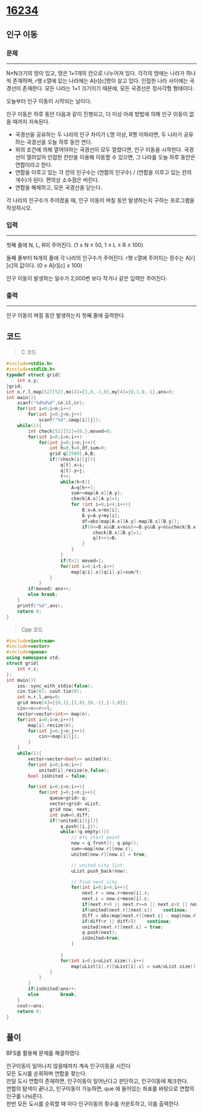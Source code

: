 # [16234](https://www.acmicpc.net/problem/16234)

## 인구 이동

### 문제

---

N×N크기의 땅이 있고, 땅은 1×1개의 칸으로 나누어져 있다. 각각의 땅에는 나라가 하나씩 존재하며, r행 c열에 있는 나라에는 A\[r][c]명이 살고 있다. 인접한 나라 사이에는 국경선이 존재한다. 모든 나라는 1×1 크기이기 때문에, 모든 국경선은 정사각형 형태이다.

오늘부터 인구 이동이 시작되는 날이다.

인구 이동은 하루 동안 다음과 같이 진행되고, 더 이상 아래 방법에 의해 인구 이동이 없을 때까지 지속된다.

- 국경선을 공유하는 두 나라의 인구 차이가 L명 이상, R명 이하라면, 두 나라가 공유하는 국경선을 오늘 하루 동안 연다.
- 위의 조건에 의해 열어야하는 국경선이 모두 열렸다면, 인구 이동을 시작한다.
국경선이 열려있어 인접한 칸만을 이용해 이동할 수 있으면, 그 나라를 오늘 하루 동안은 연합이라고 한다.
- 연합을 이루고 있는 각 칸의 인구수는 (연합의 인구수) / (연합을 이루고 있는 칸의 개수)가 된다. 편의상 소수점은 버린다.
- 연합을 해체하고, 모든 국경선을 닫는다.

각 나라의 인구수가 주어졌을 때, 인구 이동이 며칠 동안 발생하는지 구하는 프로그램을 작성하시오.

### 입력

---

첫째 줄에 N, L, R이 주어진다. (1 ≤ N ≤ 50, 1 ≤ L ≤ R ≤ 100)

둘째 줄부터 N개의 줄에 각 나라의 인구수가 주어진다. r행 c열에 주어지는 정수는 A\[r][c]의 값이다. (0 ≤ A\[r][c] ≤ 100)

인구 이동이 발생하는 일수가 2,000번 보다 작거나 같은 입력만 주어진다.

### 출력

---

인구 이동이 며칠 동안 발생하는지 첫째 줄에 출력한다.

## 코드

> C 코드

```c
#include<stdio.h>
#include<stdlib.h>
typedef struct grid{
    int x,y;
}grid;
int n,r,l,map[52][52],mx[4]={1,0,-1,0},my[4]={0,1,0,-1},ans=0;
int main(){
    scanf("%d%d%d",&n,&l,&r);
    for(int i=0;i<n;i++)
        for(int j=0;j<n;j++)
            scanf("%d",&map[i][j]);
    while(1){
        int check[52][52]={0,},moved=0;
        for(int i=0;i<n;i++)
            for(int j=0;j<n;j++){
                int h=0,t=0,df,sum=0;
                grid q[2500],A,B;
                if(!check[i][j]){
                    q[t].x=i;
                    q[t].y=j;
                    t++;
                    while(h<t){
                        A=q[h++];
                        sum+=map[A.x][A.y];
                        check[A.x][A.y]=1;
                        for (int i=0;i<4;i++){
                            B.x=A.x+mx[i];
                            B.y=A.y+my[i];
                            df=abs(map[A.x][A.y]-map[B.x][B.y]);
                            if(0<=B.x&&B.x<n&&0<=B.y&&B.y<n&&check[B.x][B.y]==0&&l<=df&&df<=r){
                                check[B.x][B.y]=1;
                                q[t++]=B;
                            }
                        }
                    }
                    if(t>1) moved=1;
                    for(int i=0;i<t;i++)
                        map[q[i].x][q[i].y]=sum/t;
                }
            }
        if(moved) ans++;
        else break;
    }
    printf("%d",ans);
    return 0;
}
```

> Cpp 코드

```cpp
#include<iostream>
#include<vector>
#include<queue>
using namespace std;
struct grid{
    int r,c;
};
int main(){
    ios::sync_with_stdio(false);
    cin.tie(0); cout.tie(0);
    int n,r,l,ans=0;
    grid move[4]={{0,1},{1,0},{0,-1},{-1,0}};
    cin>>n>>r>>l;
    vector<vector<int>> map(n);
    for(int i=0;i<n;i++){
        map[i].resize(n);
        for(int j=0;j<n;j++){
            cin>>map[i][j];
        }
    }
    while(1){
        vector<vector<bool>> united(n);
        for(int i=0;i<n;i++)
            united[i].resize(n,false);
        bool isUnited = false;

        for(int i=0;i<n;i++){
            for(int j=0;j<n;j++){
                queue<grid> q;
                vector<grid> uList;
                grid now, next;
                int sum=0,diff;
                if(!united[i][j]){
                    q.push({i,j});
                    while(!q.empty()){
                        // bfs start point
                        now = q.front(); q.pop();
                        sum+=map[now.r][now.c];
                        united[now.r][now.c] = true;

                        // united city list
                        uList.push_back(now);

                        // find next city
                        for(int i=0;i<4;i++){
                            next.r = now.r+move[i].r;
                            next.c = now.c+move[i].c;
                            if(next.r<0 || next.r>=n || next.c<0 || next.c>=n)    continue;
                            if(united[next.r][next.c])    continue;
                            diff = abs(map[next.r][next.c] - map[now.r][now.c]);
                            if(diff<r || diff>l)    continue;
                            united[next.r][next.c] = true;
                            q.push(next);
                            isUnited=true;    
                        }
                        
                    }
                    for(int i=0;i<uList.size();i++)
                        map[uList[i].r][uList[i].c] = sum/uList.size();
                }
            }
        }
        if(isUnited)ans++;
        else        break;
    }
    cout<<ans;
    return 0;
}
```

## 풀이

BFS를 활용해 문제를 해결하였다.  

인구이동이 일어나지 않을때까지 계속 인구이동을 시킨다  
모든 도시를 순회하며 연합을 찾는다.  
만일 도시 연합이 존재하면, 인구이동이 일어난다고 판단하고, 인구이동에 체크한다.  
연합의 탐색이 끝나고, 인구이동이 가능하면, que 에 들어있는 좌표를 바탕으로 연합의 인구를 나눠준다.  
한번 모든 도시를 순회할 때 마다 인구이동의 횟수를 카운트하고, 이를 출력한다.  
